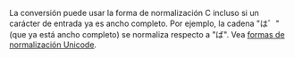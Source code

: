 La conversión puede usar la forma de normalización C incluso si un carácter de entrada ya es ancho completo. Por ejemplo, la cadena "は゛" (que ya está ancho completo) se normaliza respecto a "ば". Vea [formas de normalización Unicode](http://unicode.org/reports/tr15).